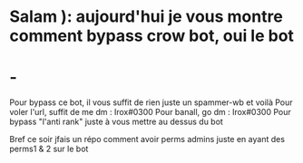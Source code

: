 # Salam ): aujourd'hui je vous montre comment bypass crow bot, oui le bot

# -
Pour bypass ce bot, il vous suffit de rien juste un spammer-wb et voilà
Pour voler l'url, suffit de me dm : Irox#0300
Pour banall, go dm : Irox#0300
Pour bypass "l'anti rank" juste à vous mettre au dessus du bot

Bref ce soir jfais un répo comment avoir perms admins juste en ayant des perms1 & 2 sur le bot
